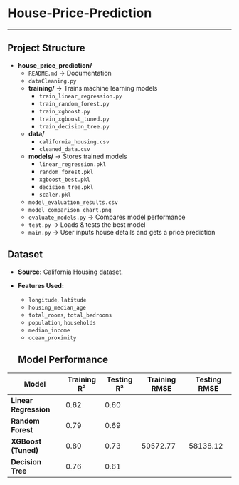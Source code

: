 # House-Price-Prediction


---

## **Project Structure**


- **house_price_prediction/**
  - `README.md` → Documentation
  - `dataCleaning.py`
  - **training/** → Trains machine learning models
    - `train_linear_regression.py`
    - `train_random_forest.py`
    - `train_xgboost.py`
    - `train_xgboost_tuned.py`
    - `train_decision_tree.py`
  - **data/**
    - `california_housing.csv`
    - `cleaned_data.csv`
  - **models/** → Stores trained models
    - `linear_regression.pkl`
    - `random_forest.pkl`
    - `xgboost_best.pkl`
    - `decision_tree.pkl`
    - `scaler.pkl`
  - `model_evaluation_results.csv`
  - `model_comparison_chart.png`
  - `evaluate_models.py` → Compares model performance
  - `test.py` → Loads & tests the best model
  - `main.py` → User inputs house details and gets a price prediction
  
##  **Dataset**
- **Source:** California Housing dataset.
- **Features Used:**
  - `longitude`, `latitude` 
  - `housing_median_age` 
  - `total_rooms`, `total_bedrooms` 
  - `population`, `households`
  - `median_income` 
  - `ocean_proximity` 



  ##  **Model Performance**
| Model                 | Training R² | Testing R² | Training RMSE | Testing RMSE |
|---------------------  |------------ |------------|---------------|--------------|
| **Linear Regression** | 0.62        | 0.60       |                              |
| **Random Forest**     | 0.79        | 0.69       |
| **XGBoost (Tuned)**   | 0.80        | 0.73       | 50572.77      | 58138.12     |
| **Decision Tree**     | 0.76        | 0.61       |                              |
 



